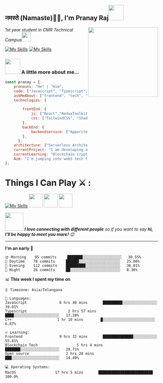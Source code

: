 <h2>नमस्ते (Namaste)🙏🏻, I'm Pranay Raj<img src="https://media.giphy.com/media/12oufCB0MyZ1Go/giphy.gif" width="50"></h2>
<img align='right' src="https://media.giphy.com/media/M9gbBd9nbDrOTu1Mqx/giphy.gif" width="230">
<p><em>1st year student in CMR Technical Campus<img src="https://media.giphy.com/media/WUlplcMpOCEmTGBtBW/giphy.gif" width="30"> 
</em></p>

[![My Skills](https://skillicons.dev/icons?i=twitter)](https://x.com/pranayraj069)
[![My Skills](https://skillicons.dev/icons?i=linkedin)](https://www.linkedin.com/in/pranay-raj-%F0%9F%8E%96%EF%B8%8F-bb5054240/)



### <img src="https://media.giphy.com/media/VgCDAzcKvsR6OM0uWg/giphy.gif" width="50"> A little more about me...  

```javascript
const pranay = {
    pronouns: "He" | "Him",
    code: ["Javascript", "Typescript", "C++"],
    askMeAbout: ["frontend", "tech", "blockchain", "movies"],
    technologies: {
        
        frontEnd: {
            js: ["React","ReduxToolkit", "Next.js"],
            css: ["TailwindCSS", "ShadCN", "DaisyUI"]
        },
        backEnd: {
            backendservice: ["Appwrite"]
        },
      },
    architecture: ["Serverless Architecture", "Progressive frontend applications", "Single page applications"],
    currentProject: "I am developing a Movie App using React,react-router,ReduxToolki and Appwrite",
    currentLearning: "Blockchain cryptography and Solidity Basics"
    Aim: "I'm jumping into web3 tech for some open source contributions on GitHub and to help shape the future of the digital landscape!"
};
```
<div style="">
    <h1>Things I Can Play ⚔ : </h1>
    <div class="skills" style="flex">
        
[![My Skills](https://skillicons.dev/icons?i=cpp,html,css,js,tailwindcss,react,redux,typescript,nextjs,nodejs,express,solidity)](https://skillicons.dev)
<img width="45" src="https://user-images.githubusercontent.com/958486/218346783-72be5ae3-b953-4dd7-b239-788a882fdad6.svg"/>
<img width="45" src="https://seeklogo.com/images/Z/zod-logo-B57E684330-seeklogo.com.png"/>
<img width="45" src="https://appwrite.io/assets/logomark/logo.svg"/>
    </div>
</div>

<img src="https://media.giphy.com/media/LnQjpWaON8nhr21vNW/giphy.gif" width="60"> <em><b>I love connecting with different people</b> so if you want to say <b>hi, I'll be happy to meet you more!</b> 😊</em>

---
<!--START_SECTION:waka-->
**I'm an early 🐤** 

```text
🌞 Morning    95 commits     ███████░░░░░░░░░░░░░░░░░░   30.55% 
🌆 Daytime    78 commits     ██████░░░░░░░░░░░░░░░░░░░   25.08% 
🌃 Evening    112 commits    █████████░░░░░░░░░░░░░░░░   36.01% 
🌙 Night      26 commits     ██░░░░░░░░░░░░░░░░░░░░░░░   8.36%

```


📊 **This week I spent my time on** 

```text
⌚︎ Timezone: Asia/Telangana

💬 Languages: 
JavaScript               6 hrs 40 mins       █████████░░░░░░░░░░░░░░░░   39.01% 
Typescript                   2 hrs 57 mins       ████░░░░░░░░░░░░░░░░░░░░░   17.28% 
C++                     1 hr 10 mins        █░░░░░░░░░░░░░░░░░░░░░░░░   6.87%

🔥 Learning: 
Frontend                 9 hrs 32 mins       ██████████████░░░░░░░░░░░   55.81% 
Blockchain Tech                  5 hrs 4 mins        ███████░░░░░░░░░░░░░░░░░░   29.71% 
Open source                 2 hrs 28 mins       ███░░░░░░░░░░░░░░░░░░░░░░   14.49%

💻 Operating Systems: 
MacOS                  17 hrs 5 mins       █████████████████████████   100.0%

```
<!--END_SECTION:waka-->
